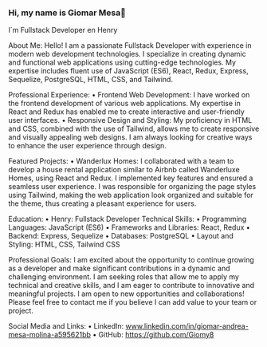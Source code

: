 ###  Hi, my name is Giomar Mesa👋

I´m Fullstack Developer en Henry

About Me:
Hello! I am a passionate Fullstack Developer with experience in modern web development technologies. I specialize in creating dynamic and functional web applications using cutting-edge technologies. My expertise includes fluent use of JavaScript (ES6), React, Redux, Express, Sequelize, PostgreSQL, HTML, CSS, and Tailwind.

Professional Experience:
• Frontend Web Development: I have worked on the frontend development of various web applications. My expertise in React and Redux has enabled me to create interactive and user-friendly user interfaces.
• Responsive Design and Styling: My proficiency in HTML and CSS, combined with the use of Tailwind, allows me to create responsive and visually appealing web designs. I am always looking for creative ways to enhance the user experience through design.

Featured Projects:
• Wanderlux Homes: I collaborated with a team to develop a house rental application similar to Airbnb called Wanderluxe Homes, using React and Redux. I implemented key features and ensured a seamless user experience. I was responsible for organizing the page styles using Tailwind, making the web application look organized and suitable for the theme, thus creating a pleasant experience for users.

Education:
• Henry: Fullstack Developer
Technical Skills:
• Programming Languages: JavaScript (ES6)
• Frameworks and Libraries: React, Redux
• Backend: Express, Sequelize
• Databases: PostgreSQL
• Layout and Styling: HTML, CSS, Tailwind CSS

Professional Goals:
I am excited about the opportunity to continue growing as a developer and make significant contributions in a dynamic and challenging environment. I am seeking roles that allow me to apply my technical and creative skills, and I am eager to contribute to innovative and meaningful projects.
I am open to new opportunities and collaborations! Please feel free to contact me if you believe I can add value to your team or project.

Social Media and Links:
• LinkedIn: www.linkedin.com/in/giomar-andrea-mesa-molina-a595621bb
• GitHub: https://github.com/Giomy8

<!--
**Giomy8/Giomy8** is a ✨ _special_ ✨ repository because its `README.md` (this file) appears on your GitHub profile.

Here are some ideas to get you started:

- 🔭 I’m currently working on ...
- 🌱 I’m currently learning ...
- 👯 I’m looking to collaborate on ...
- 🤔 I’m looking for help with ...
- 💬 Ask me about ...
- 📫 How to reach me: ...
- 😄 Pronouns: ...
- ⚡ Fun fact: ...
-->
